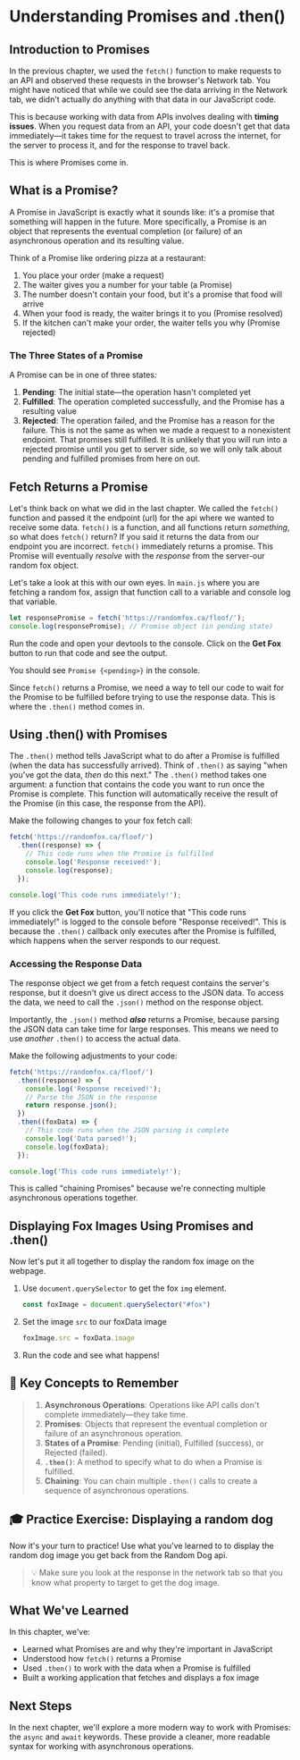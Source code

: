 # Understanding Promises and .then()

## Introduction to Promises

In the previous chapter, we used the `fetch()` function to make requests to an API and observed these requests in the browser's Network tab. You might have noticed that while we could see the data arriving in the Network tab, we didn't actually do anything with that data in our JavaScript code.

This is because working with data from APIs involves dealing with **timing issues**. When you request data from an API, your code doesn't get that data immediately—it takes time for the request to travel across the internet, for the server to process it, and for the response to travel back.

This is where Promises come in.

## What is a Promise?

A Promise in JavaScript is exactly what it sounds like: it's a promise that something will happen in the future. More specifically, a Promise is an object that represents the eventual completion (or failure) of an asynchronous operation and its resulting value.

Think of a Promise like ordering pizza at a restaurant:
1. You place your order (make a request)
2. The waiter gives you a number for your table (a Promise)
3. The number doesn't contain your food, but it's a promise that food will arrive
4. When your food is ready, the waiter brings it to you (Promise resolved)
5. If the kitchen can't make your order, the waiter tells you why (Promise rejected)

### The Three States of a Promise

A Promise can be in one of three states:
1. **Pending**: The initial state—the operation hasn't completed yet
2. **Fulfilled**: The operation completed successfully, and the Promise has a resulting value
3. **Rejected**: The operation failed, and the Promise has a reason for the failure. This is not the same as when we made a request to a nonexistent endpoint. That promises still fulfilled. It is unlikely that you will run into a rejected promise until you get to server side, so we will only talk about pending and fulfilled promises from here on out.

## Fetch Returns a Promise

Let's think back on what we did in the last chapter. We called the `fetch()` function and passed it the endpoint (url) for the api where we wanted to receive some data. `fetch()` is a function, and all functions return *something*, so what does `fetch()` return? If you said it returns the data from our endpoint you are incorrect. `fetch()` immediately returns a promise. This Promise will eventually *resolve* with the *response* from the server-our random fox object.

Let's take a look at this with our own eyes. In `main.js` where you are fetching a random fox, assign that function call to a variable and console log that variable. 

```javascript
let responsePromise = fetch('https://randomfox.ca/floof/');
console.log(responsePromise); // Promise object (in pending state)
```

Run the code and open your devtools to the console. Click on the **Get Fox** button to run that code and see the output. 

You should see `Promise {<pending>}` in the console. 

Since `fetch()` returns a Promise, we need a way to tell our code to wait for the Promise to be fulfilled before trying to use the response data. This is where the `.then()` method comes in.

## Using .then() with Promises

The `.then()` method tells JavaScript what to do after a Promise is fulfilled (when the data has successfully arrived). Think of `.then()` as saying "when you've got the data, *then* do this next."
The `.then()` method takes one argument: a function that contains the code you want to run once the Promise is complete. This function will automatically receive the result of the Promise (in this case, the response from the API). 

Make the following changes to your fox fetch call:
```javascript
fetch('https://randomfox.ca/floof/')
  .then((response) => {
    // This code runs when the Promise is fulfilled
    console.log('Response received!');
    console.log(response);
  });

console.log('This code runs immediately!');
```

If you click the **Get Fox** button, you'll notice that "This code runs immediately!" is logged to the console before "Response received!". This is because the `.then()` callback only executes after the Promise is fulfilled, which happens when the server responds to our request. 

### Accessing the Response Data

The response object we get from a fetch request contains the server's response, but it doesn't give us direct access to the JSON data. To access the data, we need to call the `.json()` method on the response object.

Importantly, the `.json()` method ***also*** returns a Promise, because parsing the JSON data can take time for large responses. This means we need to use *another* `.then()` to access the actual data. 

Make the following adjustments to your code:

```javascript
fetch('https://randomfox.ca/floof/')
  .then((response) => {
    console.log('Response received!');
    // Parse the JSON in the response
    return response.json();
  })
  .then((foxData) => {
    // This code runs when the JSON parsing is complete
    console.log('Data parsed!');
    console.log(foxData);
  });

console.log('This code runs immediately!');
```

This is called "chaining Promises" because we're connecting multiple asynchronous operations together.

## Displaying Fox Images Using Promises and .then()

Now let's put it all together to display the random fox image on the webpage. 

1. Use `document.querySelector` to get the fox `img` element. 
    ```javascript
    const foxImage = document.querySelector("#fox")
    ```
2. Set the image `src` to our foxData image
    ```javascript
    foxImage.src = foxData.image
    ```
3. Run the code and see what happens!


## 📓 Key Concepts to Remember

>1. **Asynchronous Operations**: Operations like API calls don't complete immediately—they take time.
>2. **Promises**: Objects that represent the eventual completion or failure of an asynchronous operation.
>3. **States of a Promise**: Pending (initial), Fulfilled (success), or Rejected (failed).
>4. **`.then()`**: A method to specify what to do when a Promise is fulfilled.
>5. **Chaining**: You can chain multiple `.then()` calls to create a sequence of asynchronous operations.

## 🎓 Practice Exercise: Displaying a random dog

Now it's your turn to practice! Use what you've learned to to display the random dog image you get back from the Random Dog api. 

>💡 Make sure you look at the response in the network tab so that you know what property to target to get the dog image.

## What We've Learned

In this chapter, we've:
- Learned what Promises are and why they're important in JavaScript
- Understood how `fetch()` returns a Promise
- Used `.then()` to work with the data when a Promise is fulfilled
- Built a working application that fetches and displays a fox image

## Next Steps

In the next chapter, we'll explore a more modern way to work with Promises: the `async` and `await` keywords. These provide a cleaner, more readable syntax for working with asynchronous operations.
